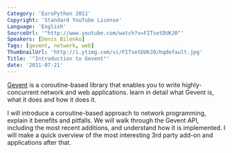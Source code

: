 ```yaml
---
Category: 'EuroPython 2011'
Copyright: 'Standard YouTube License'
Language: 'English'
SourceUrl: '"http://www.youtube.com/watch?v=FITsetDUKJ0"'
Speakers: [Denis Bilenko]
Tags: [gevent, network, web]
ThumbnailUrl: 'http://i.ytimg.com/vi/FITsetDUKJ0/hqdefault.jpg'
Title: '"Introduction to Gevent"'
date: '2011-07-21'
---
```

[Gevent](http://gevent.org) is a coroutine-based library that enables you to
write highly-concurrent network and web applications. learn in detail what
Gevent is, what it does and how it does it.

I will introduce a coroutine-based approach to network programming, explain it
benefits and pitfalls. We will walk through the Gevent API, including the most
recent additions, and understand how it is implemented. I will make a quick
overview of the most interesting 3rd party add-on and applications after that.

